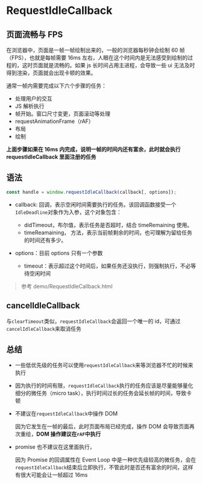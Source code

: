 # RequestIdleCallback

## 页面流畅与 FPS

在浏览器中，页面是一帧一帧绘制出来的，一般的浏览器每秒钟会绘制 60 帧（FPS），也就是每帧需要 16ms 左右，人眼在这个时间内是无法感受到绘制的过程的，这时页面就是流畅的。如果 js 长时间占用主进程，会导致一些 ui 无法及时得到渲染，页面就会出现卡顿的效果。

通常一帧内需要完成以下六个步骤的任务：

- 处理用户的交互
- JS 解析执行
- 帧开始。窗口尺寸变更，页面滚动等处理
- requestAnimationFrame（rAF）
- 布局
- 绘制

**上面步骤如果在 16ms 内完成，说明一帧的时间内还有富余，此时就会执行 requestIdleCallback 里面注册的任务**

## 语法

```javascript
const handle = window.requestIdleCallback(callback[, options]);
```

- callback: 回调，表示空闲时间需要执行的任务。该回调函数接受一个`IdleDeadline`对象作为入参，这个对象包含：

  - didTimeout，布尔值，表示任务是否超时，结合 timeRemaining 使用。
  - timeReamaining， 方法，表示当前帧剩余的时间，也可理解为留给任务的时间还有多少。

- options：目前 options 只有一个参数

  - timeout：表示超过这个时间后，如果任务还没执行，则强制执行，不必等待空闲时间

> 参考 demo/RequestIdleCallback.html

## cancelIdleCallback

与`clearTimeout`类似，`requestIdleCallback`会返回一个唯一的 id，可通过`cancelIdleCallback`来取消任务

## 总结

- 一些低优先级的任务可以使用`requestIdleCallback`来等浏览器不忙的时候来执行
- 因为执行的时间有限，`requestIdleCallback`执行的任务应该是尽量能够量化细分的微任务（micro task），执行时间过长的任务会延长帧的时间，导致卡顿
- 不建议在`requestIdleCallback`中操作 DOM

  因为它发生在一帧的最后，此时页面布局已经完成，操作 DOM 会导致页面再次重绘，**DOM 操作建议在`rAF`中执行**

- promise 也不建议在这里面执行，

  因为 Promise 的回调属性在 Event Loop 中是一种优先级较高的微任务，会在`requestIdleCallback`结束后立即执行，不管此时是否还有富余的时间，这样有很大可能会让一帧超过 16ms
